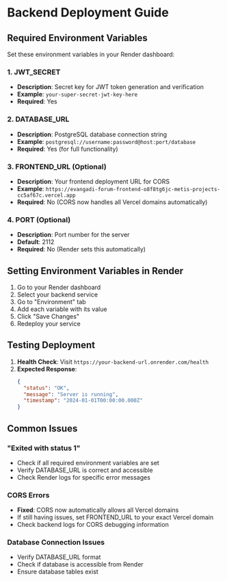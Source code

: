 # Backend Deployment Guide

## Required Environment Variables

Set these environment variables in your Render dashboard:

### 1. JWT_SECRET
- **Description**: Secret key for JWT token generation and verification
- **Example**: `your-super-secret-jwt-key-here`
- **Required**: Yes

### 2. DATABASE_URL
- **Description**: PostgreSQL database connection string
- **Example**: `postgresql://username:password@host:port/database`
- **Required**: Yes (for full functionality)

### 3. FRONTEND_URL (Optional)
- **Description**: Your frontend deployment URL for CORS
- **Example**: `https://evangadi-forum-frontend-o8f8tg6jc-metis-projects-cc5af67c.vercel.app`
- **Required**: No (CORS now handles all Vercel domains automatically)

### 4. PORT (Optional)
- **Description**: Port number for the server
- **Default**: 2112
- **Required**: No (Render sets this automatically)

## Setting Environment Variables in Render

1. Go to your Render dashboard
2. Select your backend service
3. Go to "Environment" tab
4. Add each variable with its value
5. Click "Save Changes"
6. Redeploy your service

## Testing Deployment

1. **Health Check**: Visit `https://your-backend-url.onrender.com/health`
2. **Expected Response**: 
   ```json
   {
     "status": "OK",
     "message": "Server is running",
     "timestamp": "2024-01-01T00:00:00.000Z"
   }
   ```

## Common Issues

### "Exited with status 1"
- Check if all required environment variables are set
- Verify DATABASE_URL is correct and accessible
- Check Render logs for specific error messages

### CORS Errors
- **Fixed**: CORS now automatically allows all Vercel domains
- If still having issues, set FRONTEND_URL to your exact Vercel domain
- Check backend logs for CORS debugging information

### Database Connection Issues
- Verify DATABASE_URL format
- Check if database is accessible from Render
- Ensure database tables exist 